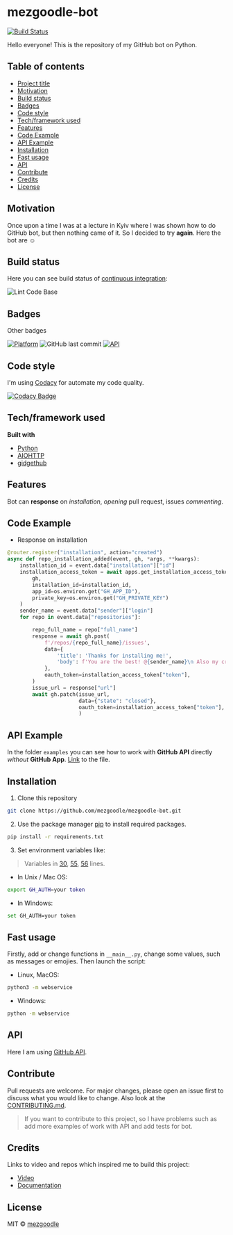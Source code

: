 # mezgoodle-bot

[![Build Status](https://img.shields.io/badge/language-python-brightgreen?style=flat-square)](https://www.python.org/)

Hello everyone! This is the repository of my GitHub bot on Python.

## Table of contents

- [Project title](#project-title)
- [Motivation](#motivation)
- [Build status](#build-status)
- [Badges](#badges)
- [Code style](#code-style)
- [Tech/framework used](#tech-framework-used)
- [Features](#features)
- [Code Example](#code-example)
- [API Example](#api-example)
- [Installation](#installation)
- [Fast usage](#fast-usage)
- [API](#api)
- [Contribute](#contribute)
- [Credits](#credits)
- [License](#license)

## Motivation

Once upon a time I was at a lecture in Kyiv where I was shown how to do GitHub bot, but then nothing came of it. So I decided to try **again**. Here the bot are :relaxed:
## Build status

Here you can see build status of [continuous integration](https://en.wikipedia.org/wiki/Continuous_integration):

![Lint Code Base](https://github.com/mezgoodle/mezgoodle-bot/workflows/Lint%20Code%20Base/badge.svg)

## Badges

Other badges

[![Platform](https://img.shields.io/badge/Platform-GitHub-brightgreen?style=flat-square)](https://www.github.com)
![GitHub last commit](https://img.shields.io/github/last-commit/mezgoodle/mezgoodle-bot?style=flat-square)
[![API](https://img.shields.io/badge/GitHub_API-v3-brightgreen?style=flat-square)](https://developer.github.com/v3/)


## Code style

I'm using [Codacy](https://www.codacy.com/) for automate my code quality.

[![Codacy Badge](https://app.codacy.com/project/badge/Grade/a2953a4086c847fa80278ffd2dc4186b)](https://www.codacy.com/manual/mezgoodle/mezgoodle-bot?utm_source=github.com&amp;utm_medium=referral&amp;utm_content=mezgoodle/mezgoodle-bot&amp;utm_campaign=Badge_Grade)

## Tech/framework used

**Built with**

- [Python](https://www.python.org/)
- [AIOHTTP](https://docs.aiohttp.org/en/stable/)
- [gidgethub](https://gidgethub.readthedocs.io/en/latest/)

## Features

Bot can **response** on *installation*, *opening* pull request, issues *commenting*.

## Code Example

- Response on installation

```python
@router.register("installation", action="created")
async def repo_installation_added(event, gh, *args, **kwargs):
    installation_id = event.data["installation"]["id"]
    installation_access_token = await apps.get_installation_access_token(
        gh,
        installation_id=installation_id,
        app_id=os.environ.get("GH_APP_ID"),
        private_key=os.environ.get("GH_PRIVATE_KEY")
    )
    sender_name = event.data["sender"]["login"]
    for repo in event.data["repositories"]:

        repo_full_name = repo["full_name"]
        response = await gh.post(
            f'/repos/{repo_full_name}/issues',
            data={
                'title': 'Thanks for installing me!',
                'body': f'You are the best! @{sender_name}\n Also my creator is @mezgoodle. There you can find my body)'
            },
            oauth_token=installation_access_token["token"],
        )
        issue_url = response["url"]
        await gh.patch(issue_url,
                       data={"state": "closed"},
                       oauth_token=installation_access_token["token"],
                       )
```

## API Example

In the folder `examples` you can see how to work with **GitHub API** directly *without* **GitHub App**. [Link](https://github.com/mezgoodle/mezgoodle-bot/blob/master/examples/create_issue/create_issue.py) to the file.

## Installation

1. Clone this repository

```bash
git clone https://github.com/mezgoodle/mezgoodle-bot.git
```

2. Use the package manager [pip](https://pip.pypa.io/en/stable/) to install required packages.

```bash
pip install -r requirements.txt
```

3. Set environment variables like:

> Variables in [30](https://github.com/mezgoodle/mezgoodle-bot/blob/master/webservice/__main__.py#L30), [55](https://github.com/mezgoodle/mezgoodle-bot/blob/master/webservice/__main__.py#L55), [56](https://github.com/mezgoodle/mezgoodle-bot/blob/master/webservice/__main__.py#L56) lines.

- In Unix / Mac OS:

```bash
export GH_AUTH=your token
```

- In Windows:

```bash
set GH_AUTH=your token
```

## Fast usage

Firstly, add or change functions in `__main__.py`, change some values, such as messages or emojies. Then launch the script:

- Linux, MacOS:

```bash
python3 -m webservice
```

- Windows:

```bash
python -m webservice
```

## API

Here I am using [GitHub API](https://developer.github.com/v3/).

## Contribute

Pull requests are welcome. For major changes, please open an issue first to discuss what you would like to change. Also look at the [CONTRIBUTING.md](https://github.com/mezgoodle/mezgoodle-bot/blob/master/CONTRIBUTING.md).

> If you want to contribute to this project, so I have problems such as add more examples of work with API and add tests for bot.

## Credits

Links to video and repos which inspired me to build this project:

- [Video](https://www.youtube.com/watch?v=JWhywJHIMfs)
- [Documentation](https://github-app-tutorial.readthedocs.io/en/latest/index.html)

## License

MIT © [mezgoodle](https://github.com/mezgoodle)
